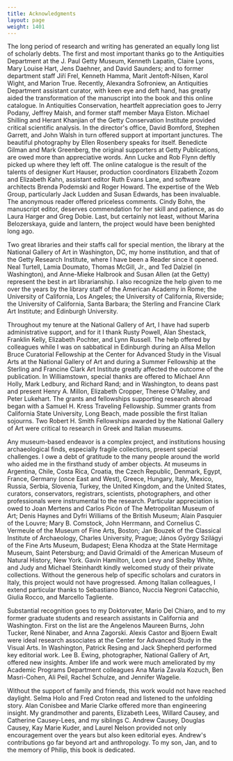 ```yaml
---
title: Acknowledgments
layout: page
weight: 1401
---
```

The long period of research and writing has generated an equally long list of scholarly debts. The first and most important thanks go to the Antiquities Department at the J. Paul Getty Museum, Kenneth Lapatin, Claire Lyons, Mary Louise Hart, Jens Daehner, and David Saunders; and to former department staff Jiří Frel, Kenneth Hamma, Marit Jentoft-Nilsen, Karol Wight, and Marion True. Recently, Alexandra Sofroniew, an Antiquities Department assistant curator, with keen eye and deft hand, has greatly aided the transformation of the manuscript into the book and this online catalogue. In Antiquities Conservation, heartfelt appreciation goes to Jerry Podany, Jeffrey Maish, and former staff member Maya Elston. Michael Shilling and Herant Khanjian of the Getty Conservation Institute provided critical scientific analysis. In the director's office, David Bomford, Stephen Garrett, and John Walsh in turn offered support at important junctures. The beautiful photography by Ellen Rosenbery speaks for itself. Benedicte Gilman and Mark Greenberg, the original supporters at Getty Publications, are owed more than appreciative words. Ann Lucke and Rob Flynn deftly picked up where they left off. The online catalogue is the result of the talents of designer Kurt Hauser, production coordinators Elizabeth Zozom and Elizabeth Kahn, assistant editor Ruth Evans Lane, and software architects Brenda Podemski and Roger Howard. The expertise of the Web Group, particularly Jack Ludden and Susan Edwards, has been invaluable. The anonymous reader offered priceless comments. Cindy Bohn, the manuscript editor, deserves commendation for her skill and patience, as do Laura Harger and Greg Dobie. Last, but certainly not least, without Marina Belozerskaya, guide and lantern, the project would have been benighted long ago.

Two great libraries and their staffs call for special mention, the library at the National Gallery of Art in Washington, DC, my home institution, and that of the Getty Research Institute, where I have been a Reader since it opened. Neal Turtell, Lamia Doumato, Thomas McGill, Jr., and Ted Dalziel (in Washington), and Anne-Mieke Halbrook and Susan Allen (at the Getty) represent the best in art librarianship. I also recognize the help given to me over the years by the library staff of the American Academy in Rome; the University of California, Los Angeles; the University of California, Riverside; the University of California, Santa Barbara; the Sterling and Francine Clark Art Institute; and Edinburgh University.

Throughout my tenure at the National Gallery of Art, I have had superb administrative support, and for it I thank Rusty Powell, Alan Shestack, Franklin Kelly, Elizabeth Pochter, and Lynn Russell. The help offered by colleagues while I was on sabbatical in Edinburgh during an Ailsa Mellon Bruce Curatorial Fellowship at the Center for Advanced Study in the Visual Arts at the National Gallery of Art and during a Summer Fellowship at the Sterling and Francine Clark Art Institute greatly affected the outcome of the publication. In Williamstown, special thanks are offered to Michael Ann Holly, Mark Ledbury, and Richard Rand; and in Washington, to deans past and present Henry A. Millon, Elizabeth Cropper, Therese O'Malley, and Peter Lukehart. The grants and fellowships supporting research abroad began with a Samuel H. Kress Traveling Fellowship. Summer grants from California State University, Long Beach, made possible the first Italian sojourns. Two Robert H. Smith Fellowships awarded by the National Gallery of Art were critical to research in Greek and Italian museums.

Any museum-based endeavor is a complex project, and institutions housing archaeological finds, especially fragile collections, present special challenges. I owe a debt of gratitude to the many people around the world who aided me in the firsthand study of amber objects. At museums in Argentina, Chile, Costa Rica, Croatia, the Czech Republic, Denmark, Egypt, France, Germany (once East and West), Greece, Hungary, Italy, Mexico, Russia, Serbia, Slovenia, Turkey, the United Kingdom, and the United States, curators, conservators, registrars, scientists, photographers, and other professionals were instrumental to the research. Particular appreciation is owed to Joan Mertens and Carlos Picón of The Metropolitan Museum of Art; Denis Haynes and Dyfri Williams of the British Museum; Alain Pasquier of the Louvre; Mary B. Comstock, John Herrmann, and Cornelius C. Vermeule of the Museum of Fine Arts, Boston; Jan Bouzek of the Classical Institute of Archaeology, Charles University, Prague; János György Szilágyi of the Fine Arts Museum, Budapest; Elena Khodza at the State Hermitage Museum, Saint Petersburg; and David Grimaldi of the American Museum of Natural History, New York. Gavin Hamilton, Leon Levy and Shelby White, and Judy and Michael Steinhardt kindly welcomed study of their private collections. Without the generous help of specific scholars and curators in Italy, this project would not have progressed. Among Italian colleagues, I extend particular thanks to Sebastiano Bianco, Nuccia Negroni Catacchio, Giulia Rocco, and Marcello Tagliente.

Substantial recognition goes to my Doktorvater, Mario Del Chiaro, and to my former graduate students and research assistants in California and Washington. First on the list are the Angelenos Maureen Burns, John Tucker, René Ninaber, and Anna Zagorski. Alexis Castor and Bjoern Ewalt were ideal research associates at the Center for Advanced Study in the Visual Arts. In Washington, Patrick Resing and Jack Shepherd performed key editorial work. Lee B. Ewing, photographer, National Gallery of Art, offered new insights. Amber life and work were much ameliorated by my Academic Programs Department colleagues Ana Maria Zavala Kozuch, Ben Masri-Cohen, Ali Peil, Rachel Schulze, and Jennifer Wagelie.

Without the support of family and friends, this work would not have reached daylight. Selma Holo and Fred Croton read and listened to the unfolding story. Alan Conisbee and Marie Clarke offered more than engineering insight. My grandmother and parents, Elizabeth Lees, Willard Causey, and Catherine Causey-Lees, and my siblings C. Andrew Causey, Douglas Causey, Kay Marie Kuder, and Laurel Nelson provided not only encouragement over the years but also keen editorial eyes. Andrew's contributions go far beyond art and anthropology. To my son, Jan, and to the memory of Philip, this book is dedicated.
